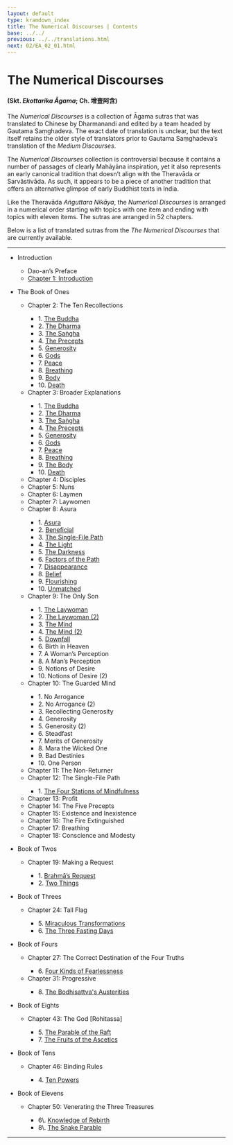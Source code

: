 ```yaml
---
layout: default
type: kramdown_index
title: The Numerical Discourses | Contents
base: ../../
previous: ../../translations.html
next: 02/EA_02_01.html
---
```


# The Numerical Discourses
#### (Skt. *Ekottarika Āgama*; Ch. <span class="ch">增壹阿含</span>)

The *Numerical Discourses* is a collection of Āgama sutras that was translated to Chinese by Dharmanandi and edited by a team headed by Gautama Saṃghadeva. The exact date of translation is unclear, but the text itself retains the older style of translators prior to Gautama Saṃghadeva’s translation of the *Medium Discourses*.

The *Numerical Discourses* collection is controversial because it contains a number of passages of clearly Mahāyāna  inspiration, yet it also represents an early canonical tradition that doesn’t align with the Theravāda or Sarvâstivāda. As such, it appears to be a piece of another tradition that offers an alternative glimpse of early Buddhist texts in India.

Like the Theravāda *Aṅguttara Nikāya*, the *Numerical Discourses* is arranged in a numerical order starting with topics with one item and ending with topics with eleven items. The sutras are arranged in 52 chapters.

Below is a list of translated sutras from the *The Numerical Discourses* that are currently available.

---

<ul class="list-style-none">
<li>Introduction</li>
  <ul class="list-style-none">
    <li>Dao-an’s Preface</li>
    <li><a href="01/EA_01_01.html">Chapter 1: Introduction</a></li>
  </ul>
</ul>

<ul class="list-style-none">
<li>The Book of Ones</li>
  <ul class="list-style-none">
    <li>Chapter 2: The Ten Recollections</li>
    <ul class="list-style-none">
      <li>1. <a href="02/EA_02_01.html">The Buddha</a></li>
      <li>2. <a href="02/EA_02_02.html">The Dharma</a></li>
      <li>3. <a href="02/EA_02_03.html">The Saṅgha</a></li>
      <li>4. <a href="02/EA_02_04.html">The Precepts</a></li>
      <li>5. <a href="02/EA_02_05.html">Generosity</a></li>
      <li>6. <a href="02/EA_02_06.html">Gods</a></li>
      <li>7. <a href="02/EA_02_07.html">Peace</a></li>
      <li>8. <a href="02/EA_02_08.html">Breathing</a></li>
      <li>9. <a href="02/EA_02_09.html">Body</a></li>
      <li>10. <a href="02/EA_02_10.html">Death</a></li>
    </ul>
    <li>Chapter 3: Broader Explanations</li>
    <ul class="list-style-none">
      <li>1. <a href="03/EA_03_01.html">The Buddha</a></li>
      <li>2. <a href="03/EA_03_02.html">The Dharma</a></li>
      <li>3. <a href="03/EA_03_03.html">The Saṅgha</a></li>
      <li>4. <a href="03/EA_03_04.html">The Precepts</a></li>
      <li>5. <a href="03/EA_03_05.html">Generosity</a></li>
      <li>6. <a href="03/EA_03_06.html">Gods</a></li>
      <li>7. <a href="03/EA_03_07.html">Peace</a></li>
      <li>8. <a href="03/EA_03_08.html">Breathing</a></li>
      <li>9. <a href="03/EA_03_09.html">The Body</a></li>
      <li>10. <a href="03/EA_03_10.html">Death</a></li>
    </ul>
    <li>Chapter 4: Disciples</li>
    <li>Chapter 5: Nuns</li>
    <li>Chapter 6: Laymen</li>
    <li>Chapter 7: Laywomen</li>
    <li>Chapter 8: Asura</li>
    <ul class="list-style-none">
      <li>1. <a href="08/EA_08_01.html">Asura</a></li>
      <li>2. <a href="08/EA_08_02.html">Beneficial</a></li>
      <li>3. <a href="08/EA_08_03.html">The Single-File Path</a></li>
      <li>4. <a href="08/EA_08_04.html">The Light</a></li>
      <li>5. <a href="08/EA_08_05.html">The Darkness</a></li>
      <li>6. <a href="08/EA_08_06.html">Factors of the Path</a></li>
      <li>7. <a href="08/EA_08_07.html">Disappearance</a></li>
      <li>8. <a href="08/EA_08_08.html">Belief</a></li>
      <li>9. <a href="08/EA_08_09.html">Flourishing</a></li>
      <li>10. <a href="08/EA_08_10.html">Unmatched</a></li>
    </ul>
    <li>Chapter 9: The Only Son</li>
    <ul class="list-style-none">
      <li>1. <a href="09/EA_09_01.html">The Laywoman</a></li>
      <li>2. <a href="09/EA_09_02.html">The Laywoman (2)</a></li>
      <li>3. <a href="09/EA_09_03.html">The Mind</a></li>
      <li>4. <a href="09/EA_09_04.html">The Mind (2)</a></li>
      <li>5. <a href="09/EA_09_05.html">Downfall</a></li>
      <li>6. <!--<a href="09/EA_09_06.html">-->Birth in Heaven<!--</a>--></li>
      <li>7. <!--<a href="09/EA_09_07.html">-->A Woman’s Perception<!--</a>--></li>
      <li>8. <!--<a href="09/EA_09_08.html">-->A Man’s Perception<!--</a>--></li>
      <li>9. <!--<a href="09/EA_09_09.html">-->Notions of Desire<!--</a>--></li>
      <li>10. <!--<a href="09/EA_09_10.html">-->Notions of Desire (2)<!--</a>--></li>
    </ul>
    <li>Chapter 10: The Guarded Mind</li>
    <ul class="list-style-none">
      <li>1. <!--<a href="10/EA_10_01.html">-->No Arrogance<!--</a>--></li>
      <li>2. <!--<a href="10/EA_10_02.html">-->No Arrogance (2)<!--</a>--></li>
      <li>3. <!--<a href="10/EA_10_03.html">-->Recollecting Generosity<!--</a>--></li>
      <li>4. <!--<a href="10/EA_10_04.html">-->Generosity<!--</a>--></li>
      <li>5. <!--<a href="10/EA_10_05.html">-->Generosity (2)<!--</a>--></li>
      <li>6. <!--<a href="10/EA_10_06.html">-->Steadfast<!--</a>--></li>
      <li>7. <!--<a href="10/EA_10_07.html">-->Merits of Generosity<!--</a>--></li>
      <li>8. <!--<a href="10/EA_10_08.html">-->Mara the Wicked One<!--</a>--></li>
      <li>9. <!--<a href="10/EA_10_09.html">-->Bad Destinies<!--</a>--></li>
      <li>10. <!--<a href="10/EA_10_10.html">-->One Person<!--</a>--></li>
    </ul>
    <li>Chapter 11: The Non-Returner</li>
    <li>Chapter 12: The Single-File Path</li>
    <ul class="list-style-none">
      <li>1. <a href="12/EA_12_01.html">The Four Stations of Mindfulness</a></li>
    </ul>
    <li>Chapter 13: Profit</li>
    <li>Chapter 14: The Five Precepts</li>
    <li>Chapter 15: Existence and Inexistence</li>
    <li>Chapter 16: The Fire Extinguished</li>
    <li>Chapter 17: Breathing</li>
    <li>Chapter 18: Conscience and Modesty</li>
  </ul>
</ul>

<ul class="list-style-none">
<li>Book of Twos</li>
  <ul class="list-style-none">
    <li>Chapter 19: Making a Request</li>
    <ul class="list-style-none">
      <li>1. <a href="19/EA_19_01.html">Brahmā’s Request</a></li>
      <li>2. <a href="19/EA_19_02.html">Two Things</a></li>
    </ul>
  </ul>
</ul>

<ul class="list-style-none">
<li>Book of Threes</li>
  <ul class="list-style-none">
    <li>Chapter 24: Tall Flag</li>
    <ul class="list-style-none">
      <li>5. <a href="24/EA_24_5.html">Miraculous Transformations</a></li>
      <li>6. <a href="24/EA_24_6.html">The Three Fasting Days</a></li>
    </ul>
  </ul>
</ul>

<ul class="list-style-none">
<li>Book of Fours</li>
  <ul class="list-style-none">
    <li>Chapter 27: The Correct Destination of the Four Truths</li>
    <ul class="list-style-none">
      <li>6. <a href="27/EA_27_06.html">Four Kinds of Fearlessness</a></li>
    </ul>
    <li>Chapter 31: Progressive</li>
    <ul class="list-style-none">
      <li>8. <a href="31/EA_31_08.html">The Bodhisattva's Austerities</a></li>
    </ul>
  </ul>
</ul>

<ul class="list-style-none">
<li>Book of Eights</li>
  <ul class="list-style-none">
    <li>Chapter 43: The God [Rohitassa]</li>
    <ul class="list-style-none">
      <li>5. <a href="43/EA_43_5.html">The Parable of the Raft</a></li>
      <li>7. <a href="43/EA_43_07.html">The Fruits of the Ascetics</a></li>
    </ul>
  </ul>
</ul>

<ul class="list-style-none">
<li>Book of Tens</li>
  <ul class="list-style-none">
    <li>Chapter 46: Binding Rules</li>
    <ul class="list-style-none">
      <li>4. <a href="46/EA_46_04.html">Ten Powers</a></li>
    </ul>
  </ul>
</ul>

<ul class="list-style-none">
<li>Book of Elevens</li>
  <ul class="list-style-none">
    <li>Chapter 50: Venerating the Three Treasures</li>
    <ul class="list-style-none">
      <li>6\. <a href="50/EA_50_06.html">Knowledge of Rebirth</a></li>
      <li>8\. <a href="50/EA_50_8.html">The Snake Parable</a></li>
    </ul>
  </ul>
</ul>

---